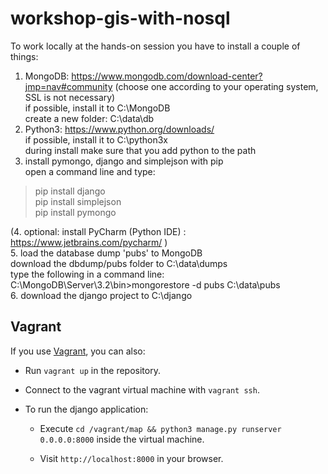 # workshop-gis-with-nosql

To work locally at the hands-on session you have to install a couple of things:    
1. MongoDB: https://www.mongodb.com/download-center?jmp=nav#community (choose one according to your operating system, SSL is not necessary)    
  if possible, install it to C:\MongoDB     
  create a new folder: C:\data\db    
2. Python3: https://www.python.org/downloads/    
  if possible, install it to C:\python3x      
  during install make sure that you add python to the path    
3. install pymongo, django and simplejson with pip      
  open a command line and type:    
  >pip install django    
  >pip install simplejson     
  >pip install pymongo     

(4. optional: install PyCharm (Python IDE) : https://www.jetbrains.com/pycharm/ )    
5. load the database dump 'pubs' to MongoDB    
   download the dbdump/pubs folder to C:\data\dumps    
   type the following in a command line:    
    C:\MongoDB\Server\3.2\bin>mongorestore -d pubs C:\data\pubs         
6. download the django project to C:\django

## Vagrant

If you use [Vagrant](https://www.vagrantup.com), you can also:

* Run `vagrant up` in the repository.

* Connect to the vagrant virtual machine with `vagrant ssh`.

* To run the django application:

    * Execute `cd /vagrant/map && python3 manage.py runserver 0.0.0.0:8000` inside the virtual machine.

    * Visit `http://localhost:8000` in your browser.
